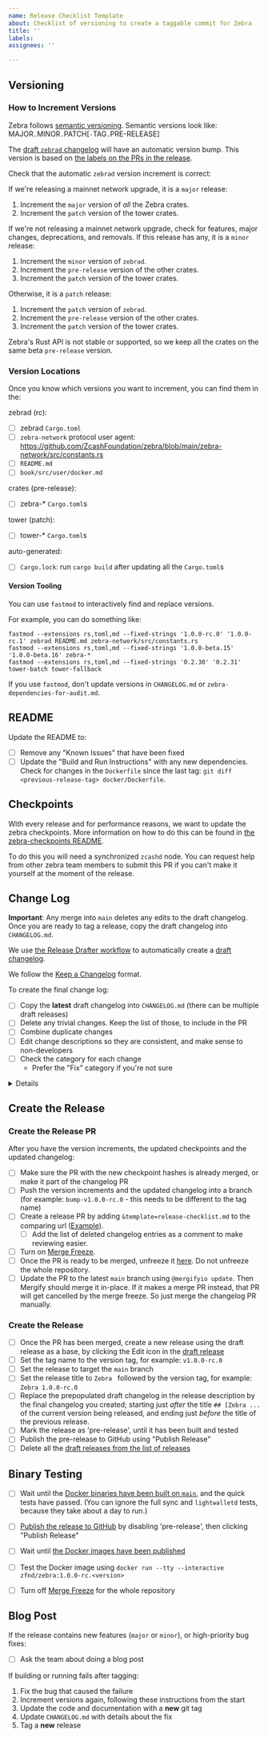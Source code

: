 ```yaml
---
name: Release Checklist Template
about: Checklist of versioning to create a taggable commit for Zebra
title: ''
labels:
assignees: ''

---
```


## Versioning

### How to Increment Versions

Zebra follows [semantic versioning](https://semver.org).
Semantic versions look like: MAJOR`.`MINOR`.`PATCH[`-`TAG`.`PRE-RELEASE]

The [draft `zebrad` changelog](https://github.com/ZcashFoundation/zebra/releases) will have an automatic version bump. This version is based on [the labels on the PRs in the release](https://github.com/ZcashFoundation/zebra/blob/main/.github/release-drafter.yml).

Check that the automatic `zebrad` version increment is correct:

If we're releasing a mainnet network upgrade, it is a `major` release:
1. Increment the `major` version of _*all*_ the Zebra crates.
2. Increment the `patch` version of the tower crates.

If we're not releasing a mainnet network upgrade, check for features, major changes, deprecations, and removals. If this release has any, it is a `minor` release:
1. Increment the `minor` version of `zebrad`.
2. Increment the `pre-release` version of the other crates.
3. Increment the `patch` version of the tower crates.

Otherwise, it is a `patch` release:
1. Increment the `patch` version of `zebrad`.
2. Increment the `pre-release` version of the other crates.
3. Increment the `patch` version of the tower crates.

Zebra's Rust API is not stable or supported, so we keep all the crates on the same beta `pre-release` version.

### Version Locations

Once you know which versions you want to increment, you can find them in the:

zebrad (rc):
- [ ] zebrad `Cargo.toml`
- [ ] `zebra-network` protocol user agent: https://github.com/ZcashFoundation/zebra/blob/main/zebra-network/src/constants.rs
- [ ] `README.md`
- [ ] `book/src/user/docker.md`

crates (pre-release):
- [ ] zebra-* `Cargo.toml`s

tower (patch):
- [ ] tower-* `Cargo.toml`s

auto-generated:
- [ ] `Cargo.lock`: run `cargo build` after updating all the `Cargo.toml`s

#### Version Tooling

You can use `fastmod` to interactively find and replace versions.

For example, you can do something like:
```
fastmod --extensions rs,toml,md --fixed-strings '1.0.0-rc.0' '1.0.0-rc.1' zebrad README.md zebra-network/src/constants.rs
fastmod --extensions rs,toml,md --fixed-strings '1.0.0-beta.15' '1.0.0-beta.16' zebra-*
fastmod --extensions rs,toml,md --fixed-strings '0.2.30' '0.2.31' tower-batch tower-fallback
```

If you use `fastmod`, don't update versions in `CHANGELOG.md` or `zebra-dependencies-for-audit.md`.

## README

Update the README to:
- [ ] Remove any "Known Issues" that have been fixed
- [ ] Update the "Build and Run Instructions" with any new dependencies.
      Check for changes in the `Dockerfile` since the last tag: `git diff <previous-release-tag> docker/Dockerfile`.

## Checkpoints

With every release and for performance reasons, we want to update the zebra checkpoints. More information on how to do this can be found in [the zebra-checkpoints README](https://github.com/ZcashFoundation/zebra/blob/main/zebra-consensus/src/checkpoint/README.md).

To do this you will need a synchronized `zcashd` node. You can request help from other zebra team members to submit this PR if you can't make it yourself at the moment of the release.

## Change Log

**Important**: Any merge into `main` deletes any edits to the draft changelog.
Once you are ready to tag a release, copy the draft changelog into `CHANGELOG.md`.

We use [the Release Drafter workflow](https://github.com/marketplace/actions/release-drafter) to automatically create a [draft changelog](https://github.com/ZcashFoundation/zebra/releases).

We follow the [Keep a Changelog](https://keepachangelog.com/en/1.0.0/) format.

To create the final change log:
- [ ] Copy the **latest** draft changelog into `CHANGELOG.md` (there can be multiple draft releases)
- [ ] Delete any trivial changes. Keep the list of those, to include in the PR
- [ ] Combine duplicate changes
- [ ] Edit change descriptions so they are consistent, and make sense to non-developers
- [ ] Check the category for each change
  - Prefer the "Fix" category if you're not sure

<details>

#### Change Categories

From "Keep a Changelog":
* `Added` for new features.
* `Changed` for changes in existing functionality.
* `Deprecated` for soon-to-be removed features.
* `Removed` for now removed features.
* `Fixed` for any bug fixes.
* `Security` in case of vulnerabilities.

</details>

## Create the Release

### Create the Release PR

After you have the version increments, the updated checkpoints and the updated changelog:

- [ ] Make sure the PR with the new checkpoint hashes is already merged, or make it part of the changelog PR
- [ ] Push the version increments and the updated changelog into a branch
      (for example: `bump-v1.0.0-rc.0` - this needs to be different to the tag name)
- [ ] Create a release PR by adding `&template=release-checklist.md` to the
      comparing url ([Example](https://github.com/ZcashFoundation/zebra/compare/v1.0.0-rc.0-release?expand=1&template=release-checklist.md)).
  - [ ] Add the list of deleted changelog entries as a comment to make reviewing easier.
- [ ] Turn on [Merge Freeze](https://www.mergefreeze.com/installations/3676/branches).
- [ ] Once the PR is ready to be merged, unfreeze it [here](https://www.mergefreeze.com/installations/3676/branches).
      Do not unfreeze the whole repository.
- [ ] Update the PR to the latest `main` branch using `@mergifyio update`. Then Mergify should merge it in-place.
      If it makes a merge PR instead, that PR will get cancelled by the merge freeze. So just merge the changelog PR manually.

### Create the Release

- [ ] Once the PR has been merged, create a new release using the draft release as a base,
      by clicking the Edit icon in the [draft release](https://github.com/ZcashFoundation/zebra/releases)
- [ ] Set the tag name to the version tag,
      for example: `v1.0.0-rc.0`
- [ ] Set the release to target the `main` branch
- [ ] Set the release title to `Zebra ` followed by the version tag,
      for example: `Zebra 1.0.0-rc.0`
- [ ] Replace the prepopulated draft changelog in the release description by the final
      changelog you created; starting just _after_ the title `## [Zebra ...` of
      the current version being released, and ending just _before_ the title of
      the previous release.
- [ ] Mark the release as 'pre-release', until it has been built and tested
- [ ] Publish the pre-release to GitHub using "Publish Release"
- [ ] Delete all the [draft releases from the list of releases](https://github.com/ZcashFoundation/zebra/releases)

## Binary Testing

- [ ] Wait until the [Docker binaries have been built on `main`](https://github.com/ZcashFoundation/zebra/actions/workflows/continous-integration-docker.yml), and the quick tests have passed.
      (You can ignore the full sync and `lightwalletd` tests, because they take about a day to run.)
- [ ] [Publish the release to GitHub](https://github.com/ZcashFoundation/zebra/releases) by disabling 'pre-release', then clicking "Publish Release"
- [ ] Wait until [the Docker images have been published](https://github.com/ZcashFoundation/zebra/actions/workflows/release-binaries.yml)
- [ ] Test the Docker image using `docker run --tty --interactive zfnd/zebra:1.0.0-rc.<version>` <!-- TODO: replace with `zfnd/zebra` when we release 1.0.0 -->
- [ ] Turn off [Merge Freeze](https://www.mergefreeze.com/installations/3676/branches) for the whole repository


## Blog Post

If the release contains new features (`major` or `minor`), or high-priority bug fixes:
- [ ] Ask the team about doing a blog post

If building or running fails after tagging:
1. Fix the bug that caused the failure
2. Increment versions again, following these instructions from the start
3. Update the code and documentation with a **new** git tag
4. Update `CHANGELOG.md` with details about the fix
5. Tag a **new** release
